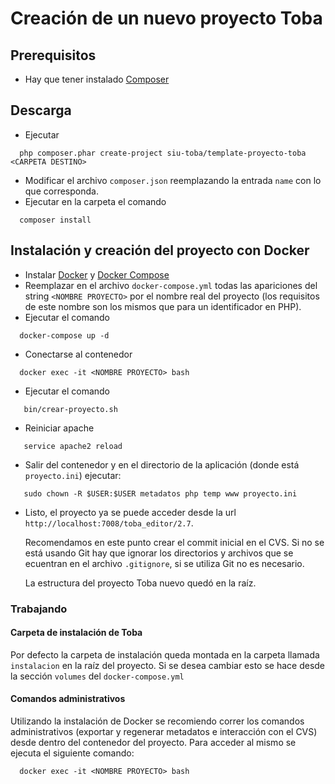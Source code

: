 # Creación de un nuevo proyecto Toba

## Prerequisitos
 * Hay que tener instalado [Composer](https://getcomposer.org/)

## Descarga
 * Ejecutar
```
  php composer.phar create-project siu-toba/template-proyecto-toba <CARPETA DESTINO>
```
 * Modificar el archivo ```composer.json``` reemplazando la entrada ```name``` con lo que corresponda.
 * Ejecutar en la carpeta el comando
```
  composer install
```

## Instalación y creación del proyecto con Docker
 * Instalar [Docker](https://docs.docker.com/engine/installation/linux/ubuntulinux/) y [Docker Compose](https://docs.docker.com/compose/install/)
 * Reemplazar en el archivo ```docker-compose.yml``` todas las apariciones del string ```<NOMBRE PROYECTO>``` por el nombre real
 del proyecto (los requisitos de este nombre son los mismos que para un identificador en PHP).
 * Ejecutar el comando
```
  docker-compose up -d
```
 * Conectarse al contenedor
```
  docker exec -it <NOMBRE PROYECTO> bash
```
 * Ejecutar el comando
```
   bin/crear-proyecto.sh
```
 * Reiniciar apache
```
   service apache2 reload
```
 * Salir del contenedor y en el directorio de la aplicación (donde está ```proyecto.ini```) ejecutar:
```
   sudo chown -R $USER:$USER metadatos php temp www proyecto.ini
```
 * Listo, el proyecto ya se puede acceder desde la url ```http://localhost:7008/toba_editor/2.7```.
 
    Recomendamos en este punto crear el commit inicial en el CVS. Si no se está usando Git hay que ignorar los directorios y archivos que se ecuentran en el archivo ```.gitignore```, si se utiliza Git no es necesario.  
    
    La estructura del proyecto Toba nuevo quedó en la raíz.

### Trabajando
#### Carpeta de instalación de Toba
Por defecto la carpeta de instalación queda montada en la carpeta llamada ```instalacion``` en la raíz del proyecto.
 Si se desea cambiar esto se hace desde la sección ```volumes``` del ```docker-compose.yml```
#### Comandos administrativos
Utilizando la instalación de Docker se recomiendo correr los comandos administrativos (exportar y regenerar metadatos e
interacción con el CVS) desde dentro del contenedor del proyecto. Para acceder al mismo se ejecuta el siguiente comando:
```
  docker exec -it <NOMBRE PROYECTO> bash
```



